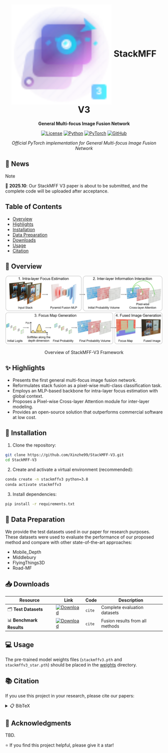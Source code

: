 <div align="center">

# <img src="assets/stackmffv3_logo.svg" alt="StackMFF V3" height="320" style="vertical-align: middle;"/> StackMFF V3

**General Multi-focus Image Fusion Network**

[![License](https://img.shields.io/badge/License-MIT-green.svg)](https://opensource.org/licenses/MIT)
[![Python](https://img.shields.io/badge/Python-3.8+-blue.svg)](https://www.python.org/)
[![PyTorch](https://img.shields.io/badge/PyTorch-1.8+-red.svg)](https://pytorch.org/)
[![GitHub](https://img.shields.io/badge/GitHub-StackMFF--V3-black.svg)](https://github.com/Xinzhe99/StackMFF-V3)

*Official PyTorch implementation for General Multi-focus Image Fusion Network*

</div>

## 📢 News

> [!NOTE]
> 🎉 **2025.10**: Our StackMFF V3 paper is about to be submitted, and the complete code will be uploaded after acceptance.

</div>

##  Table of Contents

- [Overview](#-overview)
- [Highlights](#-highlights)
- [Installation](#-installation)
- [Data Preparation](#-data-preparation)
- [Downloads](#-downloads)
- [Usage](#-usage)
- [Citation](#-citation)

## 📖 Overview

<div align="center">
<img src="assets/stackmffv3_framework.jpg" width="800px"/>
<p>Overview of StackMFF-V3 Framework</p>
</div>

## ✨ Highlights

- Presents the first general multi-focus image fusion network.
- Reformulates stack fusion as a pixel-wise multi-class classification task.
- Employs an MLP-based backbone for intra-layer focus estimation with global context.
- Proposes a Pixel-wise Cross-layer Attention module for inter-layer modeling.
- Provides an open-source solution that outperforms commercial software at low cost.

 
## 🚀 Installation

1. Clone the repository:
```bash
git clone https://github.com/Xinzhe99/StackMFF-V3.git
cd StackMFF-V3
```

2. Create and activate a virtual environment (recommended):
```bash
conda create -n stackmffv3 python=3.8
conda activate stackmffv3
```

3. Install dependencies:
```bash
pip install -r requirements.txt
```

## 📖 Data Preparation

We provide the test datasets used in our paper for research purposes. These datasets were used to evaluate the performance of our proposed method and compare with other state-of-the-art approaches:
- Mobile_Depth
- Middlebury
- FlyingThings3D
- Road-MF

## 📥 Downloads

| Resource | Link | Code | Description |
|----------|------|------|-------------|
| 🗂️ **Test Datasets** | [![Download](https://img.shields.io/badge/Download-4CAF50?style=flat-square)](https://pan.baidu.com/s/1XrKGlqSK6kc_R-1AzprHlA?pwd=cite) | `cite` | Complete evaluation datasets |
| 📊 **Benchmark Results** | [![Download](https://img.shields.io/badge/Download-FF9800?style=flat-square)](https://pan.baidu.com/s/1_rBtM9o7RUQP4oyt8HHXwg?pwd=cite) | `cite` | Fusion results from all methods |


## 💻 Usage

The pre-trained model weights files (`stackmffv3.pth` and `stackmffv3_star.pth`) should be placed in the [weights](https://github.com/Xinzhe99/StackMFF-V3/tree/main/weights) directory.



## 📚 Citation

If you use this project in your research, please cite our papers:

<details>
<summary>📋 BibTeX</summary>

```bibtex
@article{xie2025stackmffv2,
title = {One-shot multi-focus image stack fusion via focal depth regression},
journal = {Engineering Applications of Artificial Intelligence},
volume = {162},
pages = {112667},
year = {2025},
issn = {0952-1976},
doi = {https://doi.org/10.1016/j.engappai.2025.112667},
url = {https://www.sciencedirect.com/science/article/pii/S0952197625026983},
author = {Xinzhe Xie and Buyu Guo and Shuangyan He and Yanzhen Gu and Yanjun Li and Peiliang Li},
keywords = {Multi-focus image fusion, Focus measure, Computational photography, Image stack processing},
abstract = {Multi-focus image fusion is a vital computational imaging technique for applications that require an extended depth of field, including medical imaging, microscopy, professional photography, and autonomous driving. While existing methods excel at fusing image pairs, they often suffer from error accumulation that leads to quality degradation, as well as computational inefficiency when applied to large image stacks. To address these challenges, we introduce a one-shot fusion framework that reframes image-stack fusion as a focal-plane depth regression problem. The framework comprises three key stages: intra-layer focus estimation, inter-layer focus estimation, and focus map regression. By employing a differentiable soft regression strategy and using depth maps as proxy supervisory signals, our method enables end-to-end training without requiring manual focus map annotations. Comprehensive experiments on five public datasets demonstrate that our approach achieves state-of-the-art performance with minimal computational overhead. The resulting efficiency and scalability make the proposed framework a compelling solution for real-time deployment in resource-constrained environments and lay the groundwork for broader practical adoption of multi-focus image fusion. The code is available at https://github.com/Xinzhe99/StackMFF-V2.}
}
@article{xie2025stackmff,
  title={StackMFF: end-to-end multi-focus image stack fusion network},
  author={Xie, Xinzhe and Qingyan, Jiang and Chen, Dong and Guo, Buyu and Li, Peiliang and Zhou, Sangjun},
  journal={Applied Intelligence},
  volume={55},
  number={6},
  pages={503},
  year={2025},
  publisher={Springer}
}
```

</details>

## 🙏 Acknowledgments

TBD.

⭐ If you find this project helpful, please give it a star!

</div>



